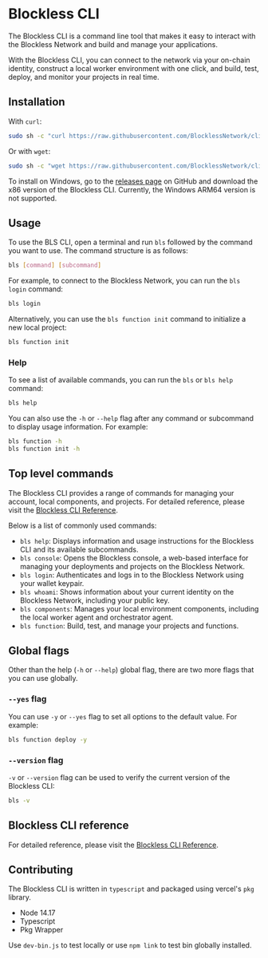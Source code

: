 # Blockless CLI
The Blockless CLI is a command line tool that makes it easy to interact with the Blockless Network and build and manage your applications. 

With the Blockless CLI, you can connect to the network via your on-chain identity, construct a local worker environment with one click, and build, test, deploy, and monitor your projects in real time.

## Installation
With `curl`:

```sh
sudo sh -c "curl https://raw.githubusercontent.com/BlocklessNetwork/cli/main/download.sh | bash"
```

Or with `wget`:

```sh
sudo sh -c "wget https://raw.githubusercontent.com/BlocklessNetwork/cli/main/download.sh -v -O download.sh; chmod +x download.sh; ./download.sh; rm -rf download.sh"
```

To install on Windows, go to the [releases page](https://github.com/blocklessnetwork/cli/releases) on GitHub and download the x86 version of the Blockless CLI. Currently, the Windows ARM64 version is not supported.

## Usage

To use the BLS CLI, open a terminal and run `bls` followed by the command you want to use. The command structure is as follows:

```sh
bls [command] [subcommand]
```

For example, to connect to the Blockless Network, you can run the `bls login` command:

```sh
bls login
```

Alternatively, you can use the `bls function init` command to initialize a new local project:

```sh
bls function init
```

### Help

To see a list of available commands, you can run the `bls` or `bls help` command:

```sh
bls help
```

You can also use the `-h` or `--help` flag after any command or subcommand to display usage information. For example:

```sh
bls function -h
bls function init -h
```

## Top level commands
The Blockless CLI provides a range of commands for managing your account, local components, and projects. For detailed reference, please visit the [Blockless CLI Reference](https://blockless.network/docs/developer-tools/cli/quick-start).

Below is a list of commonly used commands:

- `bls help`: Displays information and usage instructions for the Blockless CLI and its available subcommands.
- `bls console`: Opens the Blockless console, a web-based interface for managing your deployments and projects on the Blockless Network.
- `bls login`: Authenticates and logs in to the Blockless Network using your wallet keypair.
- `bls whoami`: Shows information about your current identity on the Blockless Network, including your public key.
- `bls components`: Manages your local environment components, including the local worker agent and orchestrator agent.
- `bls function`: Build, test, and manage your projects and functions.
  

## Global flags
Other than the help (`-h` or `--help`) global flag, there are two more flags that you can use globally.

### `--yes` flag
You can use `-y` or `--yes` flag to set all options to the default value. For example:

```sh
bls function deploy -y
```

### `--version` flag
`-v` or `--version` flag can be used to verify the current version of the Blockless CLI:

```sh
bls -v
```

## Blockless CLI reference

For detailed reference, please visit the [Blockless CLI Reference](https://blockless.network/docs/cli-reference).

## Contributing

The Blockless CLI is written in `typescript` and packaged using vercel's `pkg` library.

- Node 14.17
- Typescript
- Pkg Wrapper

Use `dev-bin.js` to test locally or use `npm link` to test bin globally installed.

